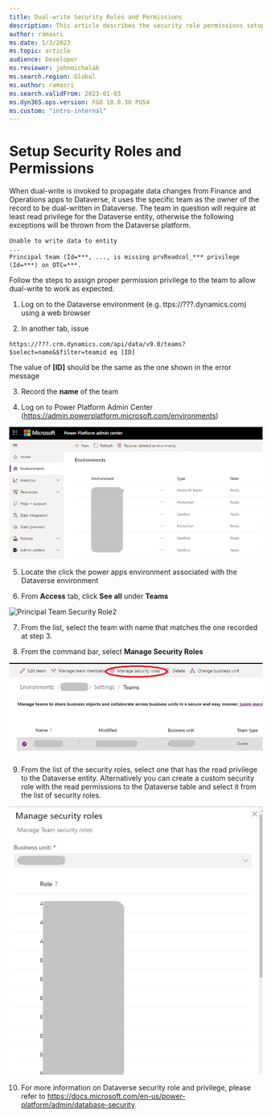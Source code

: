 ```yaml
---
title: Dual-write Security Roles and Permissions
description: This article describes the security role permissions setup required to complete the dual-write setup.
author: ramasri
ms.date: 1/3/2023
ms.topic: article
audience: Developer
ms.reviewer: johnmichalak
ms.search.region: Global
ms.author: ramasri
ms.search.validFrom: 2023-01-03
ms.dyn365.ops.version: F&O 10.0.30 PU54
ms.custom: "intro-internal"
---
```


# Setup Security Roles and Permissions

When dual-write is invoked to propagate data changes from Finance and Operations apps to Dataverse, it uses the specific team as the owner of the record 
to be dual-written in Dataverse. The team in question will require at least read privilege for the Dataverse entity, otherwise the following exceptions will be 
thrown from the Dataverse platform.

```
Unable to write data to entity
...
Principal team (Id=***, ..., is missing prvReadcol_*** privilege (Id=***) on OTC=***.
```

Follow the steps to assign proper permission privilege to the team to allow dual-write to work as expected.

1. Log on to the Dataverse environment (e.g. ttps://???.dynamics.com) using a web browser

2. In another tab, issue 

```
https://???.crm.dynamics.com/api/data/v9.0/teams?$select=name&$filter=teamid eq [ID]
```

The value of **[ID]** should be the same as the one shown in the error message

3. Record the **name** of the team

4. Log on to Power Platform Admin Center (https://admin.powerplatform.microsoft.com/environments)

![Principal Team Security Role1](media/PrincipalTeam-Security-Role-1.png)

5. Locate the click the power apps environment associated with the Dataverse environment

6. From **Access** tab, click **See all** under **Teams**

![Principal Team Security Role2](media/PrincipalTeam-Security-Role-2.pngg)

7. From the list, select the team with name that matches the one recorded at step 3.

8. From the command bar, select **Manage Security Roles**

![Principal Team Security Role3](media/PrincipalTeam-Security-Role-3.png)

9. From the list of the security roles, select one that has the read privilege to the Dataverse entity. Alternatively you can create a custom security role 
with the read permissions to the Dataverse table and select it from the list of security roles.  

![Principal Team Security Role4](media/PrincipalTeam-Security-Role-4.png)

10. For more information on Dataverse security role and privilege, please refer to https://docs.microsoft.com/en-us/power-platform/admin/database-security.






